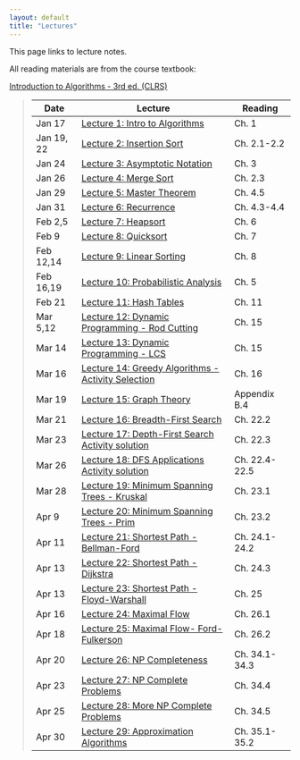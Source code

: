```yaml
---
layout: default
title: "Lectures"
---
```


This page links to lecture notes.

All reading materials are from the course textbook:

[Introduction to Algorithms - 3rd ed. (CLRS)](http://mitpress.mit.edu/books/introduction-algorithms)

> Date | Lecture | Reading |
> ---- | ------- | ------- |
> Jan 17    | [Lecture 1: Intro to Algorithms](../lectures/lecture01.html) | Ch. 1 |
> Jan 19, 22| [Lecture 2: Insertion Sort](../lectures/lecture02.html) | Ch. 2.1-2.2 |
> Jan 24    | [Lecture 3: Asymptotic Notation](../lectures/lecture03.html) | Ch. 3 |
> Jan 26    | [Lecture 4: Merge Sort](../lectures/lecture04.html) | Ch. 2.3 |
> Jan 29    | [Lecture 5: Master Theorem](../lectures/lecture05.html) | Ch. 4.5 |
> Jan 31    | [Lecture 6: Recurrence](../lectures/lecture06.html) | Ch. 4.3-4.4 |
> Feb 2,5   | [Lecture 7: Heapsort](../lectures/lecture07.html) | Ch. 6 |
> Feb 9     | [Lecture 8: Quicksort](../lectures/lecture08.html) | Ch. 7 |
> Feb 12,14 | [Lecture 9: Linear Sorting](../lectures/lecture09.html) | Ch. 8 |
> Feb 16,19 | [Lecture 10: Probabilistic Analysis](../lectures/lecture10.html) | Ch. 5 |
> Feb 21    | [Lecture 11: Hash Tables](../lectures/lecture11.html) | Ch. 11 |
> Mar 5,12  | [Lecture 12: Dynamic Programming - Rod Cutting](../lectures/lecture12.html) | Ch. 15 |
> Mar 14    | [Lecture 13: Dynamic Programming - LCS](../lectures/lecture13.html) | Ch. 15 |
> Mar 16    | [Lecture 14: Greedy Algorithms - Activity Selection](../lectures/lecture14.html) | Ch. 16 |
> Mar 19    | [Lecture 15: Graph Theory](../lectures/lecture15.html) | Appendix B.4 |
> Mar 21    | [Lecture 16: Breadth-First Search](../lectures/lecture16.html) | Ch. 22.2 |
> Mar 23    | [Lecture 17: Depth-First Search](../lectures/lecture17.html) <br /> [Activity solution](../handouts/lecture17-dfsact-sol.pdf) | Ch. 22.3 |
> Mar 26    | [Lecture 18: DFS Applications](../lectures/lecture18.html) <br /> [Activity solution](../handouts/lecture18-sccex-sol.pdf) | Ch. 22.4-22.5 |
> Mar 28    | [Lecture 19: Minimum Spanning Trees - Kruskal](../lectures/lecture19.html) | Ch. 23.1 |
> Apr 9     | [Lecture 20: Minimum Spanning Trees - Prim](../lectures/lecture20.html) | Ch. 23.2 |
> Apr 11    | [Lecture 21: Shortest Path - Bellman-Ford](../lectures/lecture21.html) | Ch. 24.1-24.2 |
> Apr 13    | [Lecture 22: Shortest Path - Dijkstra](../lectures/lecture22.html) | Ch. 24.3 |
> Apr 13    | [Lecture 23: Shortest Path - Floyd-Warshall](../lectures/lecture23.html) | Ch. 25 |
> Apr 16    | [Lecture 24: Maximal Flow](../lectures/lecture24.html) | Ch. 26.1 |
> Apr 18    | [Lecture 25: Maximal Flow- Ford-Fulkerson](../lectures/lecture25.html) | Ch. 26.2 |
> Apr 20    | [Lecture 26: NP Completeness](../lectures/lecture26.html) | Ch. 34.1-34.3 |
> Apr 23    | [Lecture 27: NP Complete Problems](../lectures/lecture27.html) | Ch. 34.4 |
> Apr 25    | [Lecture 28: More NP Complete Problems](../lectures/lecture28.html) | Ch. 34.5 |
> Apr 30    | [Lecture 29: Approximation Algorithms](../lectures/lecture29.html) | Ch. 35.1-35.2 |

